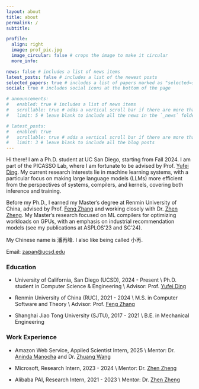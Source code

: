 ```yaml
---
layout: about
title: about
permalink: /
subtitle:

profile:
  align: right
  image: prof_pic.jpg
  image_circular: false # crops the image to make it circular
  more_info:

news: false # includes a list of news items
latest_posts: false # includes a list of the newest posts
selected_papers: true # includes a list of papers marked as "selected={true}"
social: true # includes social icons at the bottom of the page

# announcements:
#   enabled: true # includes a list of news items
#   scrollable: true # adds a vertical scroll bar if there are more than 3 news items
#   limit: 5 # leave blank to include all the news in the `_news` folder

# latest_posts:
#   enabled: true
#   scrollable: true # adds a vertical scroll bar if there are more than 3 new posts items
#   limit: 3 # leave blank to include all the blog posts
---
```


Hi there!
I am a Ph.D. student at UC San Diego, starting from Fall 2024. I am part of the PICASSO Lab, where I am fortunate to be advised by Prof. [Yufei Ding](https://picassolab.squarespace.com/yufei). My current research interests lie in machine learning systems, with a particular focus on making large language models (LLMs) more efficient from the perspectives of systems, compilers, and kernels, covering both inference and training.

Before my Ph.D., I earned my Master’s degree at Renmin University of China, advised by Prof. [Feng Zhang](https://fengzhangcs.github.io) and working closely with Dr. [Zhen Zheng](https://jamesthez.github.io). My Master’s research focused on ML compilers for optimizing workloads on GPUs, with an emphasis on industrial recommendation models (see my publications at ASPLOS’23 and SC’24).

My Chinese name is 潘再峰. I also like being called 小再.

Email: [zapan@ucsd.edu](mailto:zapan@ucsd.edu)

### Education

- University of California, San Diego (UCSD), 2024 - Present \\
  Ph.D. student in Computer Science & Engineering \\
  Advisor: Prof. [Yufei Ding](https://picassolab.squarespace.com/yufei)

- Renmin University of China (RUC), 2021 - 2024 \\
  M.S. in Computer Software and Theory \\
  Advisor: Prof. [Feng Zhang](https://fengzhangcs.github.io)

- Shanghai Jiao Tong University (SJTU), 2017 - 2021 \\
  B.E. in Mechanical Engineering

### Work Experience

- Amazon Web Service, Applied Scientist Intern, 2025 \\
  Mentor: Dr. [Aninda Manocha](https://scholar.google.com/citations?user=61GWAWcAAAAJ&hl=en) and Dr. [Zhuang Wang](https://zhuangwang93.github.io)

- Microsoft, Research Intern, 2023 - 2024 \\
  Mentor: Dr. [Zhen Zheng](https://jamesthez.github.io)

- Alibaba PAI, Research Intern, 2021 - 2023 \\
  Mentor: Dr. [Zhen Zheng](https://jamesthez.github.io)
